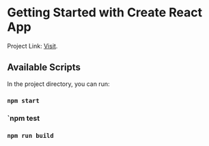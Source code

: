 # Getting Started with Create React App

Project Link: [Visit](https://6078bcbc5a254fd824d730a0--clever-rosalind-201f96.netlify.app/).

## Available Scripts

In the project directory, you can run:

### `npm start`

### `npm test
### `npm run build`

